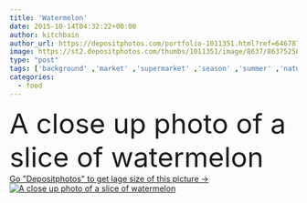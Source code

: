 ```yaml
---
title: 'Watermelon'
date: 2015-10-14T04:32:22+00:00
author: kitchbain
author_url: https://depositphotos.com/portfolio-1011351.html?ref=64678756
image: https://st2.depositphotos.com/thumbs/1011351/image/8637/86375258/api_thumb_450.jpg?forcejpeg=true
type: "post"
tags: ['background' ,'market' ,'supermarket' ,'season' ,'summer' ,'nature' ,'fresh' ,'healthy' ,'natural' ,'food' ,'ingredient' ,'diet' ,'slice' ,'fruit' ,'sweet' ,'juicy' ,'meal' ,'dessert' ,'snack' ,'ripe' ,'vegetable' ,'eat' ,'salad' ,'vegetarian' ,'vitamin' ,'gourmet' ,'portion' ,'refreshment' ,'lifestyle' ,'organic' ,'watermelon' ,'melon' ,'catering' ,'preserved' ,'supplement' ]
categories: 
  - food
---
```

<div aling="center">
            <font size="60"> A close up photo of a slice of watermelon</font>   
</div>
<div>
    <a href='https://st2.depositphotos.com/thumbs/1011351/image/8637/86375258/api_thumb_450.jpg?forcejpeg=true?ref=64678756' target=_blank > Go "Depositphotos" to get lage size of this picture ->
        <img href='https://st2.depositphotos.com/thumbs/1011351/image/8637/86375258/api_thumb_450.jpg?forcejpeg=true?ref=64678756' src='https://st2.depositphotos.com/1011351/8637/i/950/depositphotos_86375258-stock-photo-watermelon.jpg?forcejpeg=true' alt='A close up photo of a slice of watermelon' >
    </a>
</div>
